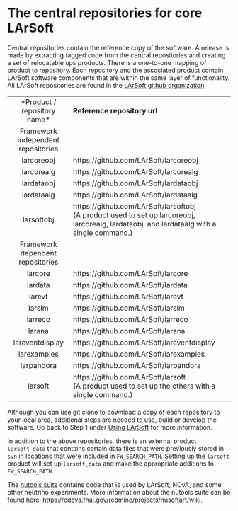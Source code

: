 # The central repositories for core LArSoft

Central repositories contain the reference copy of the software. A release is made by extracting tagged code from the central repositories and creating a set of relocatable ups products. There is a one-to-one mapping of product to repository. Each repository and the associated product contain LArSoft software components that are within the same layer of functionality. All LArSoft repositories are found in the [LArSoft github organization](https://github.com/LArSoft)

<table>
<tbody>
<tr class="odd">
<td style="text-align: center;">*Product /<br />
repository name*</td>
<td><strong>Reference repository url</strong></td>
</tr>
<tr class="even">
<td style="text-align: center;">Framework independent repositories</td>
<td></td>
</tr>
<tr class="odd">
<td style="text-align: center;">larcoreobj</td>
<td>https://github.com/LArSoft/larcoreobj</td>
</tr>
<tr class="even">
<td style="text-align: center;">larcorealg</td>
<td>https://github.com/LArSoft/larcorealg</td>
</tr>
<tr class="odd">
<td style="text-align: center;">lardataobj</td>
<td>https://github.com/LArSoft/lardataobj</td>
</tr>
<tr class="even">
<td style="text-align: center;">lardataalg</td>
<td>https://github.com/LArSoft/lardataalg</td>
</tr>
<tr class="odd">
<td style="text-align: center;">larsoftobj</td>
<td>https://github.com/LArSoft/larsoftobj<br />
(A product used to set up larcoreobj, larcorealg, lardataobj, and lardataalg with a single command.)</td>
</tr>
<tr class="even">
<td style="text-align: center;">Framework dependent repositories</td>
<td></td>
</tr>
<tr class="odd">
<td style="text-align: center;">larcore</td>
<td>https://github.com/LArSoft/larcore</td>
</tr>
<tr class="even">
<td style="text-align: center;">lardata</td>
<td>https://github.com/LArSoft/lardata</td>
</tr>
<tr class="odd">
<td style="text-align: center;">larevt</td>
<td>https://github.com/LArSoft/larevt</td>
</tr>
<tr class="even">
<td style="text-align: center;">larsim</td>
<td>https://github.com/LArSoft/larsim</td>
</tr>
<tr class="odd">
<td style="text-align: center;">larreco</td>
<td>https://github.com/LArSoft/larreco</td>
</tr>
<tr class="even">
<td style="text-align: center;">larana</td>
<td>https://github.com/LArSoft/larana</td>
</tr>
<tr class="odd">
<td style="text-align: center;">lareventdisplay</td>
<td>https://github.com/LArSoft/lareventdisplay</td>
</tr>
<tr class="even">
<td style="text-align: center;">larexamples</td>
<td>https://github.com/LArSoft/larexamples</td>
</tr>
<tr class="odd">
<td style="text-align: center;">larpandora</td>
<td>https://github.com/LArSoft/larpandora</td>
</tr>
<tr class="even">
<td style="text-align: center;">larsoft</td>
<td>https://github.com/LArSoft/larsoft<br />
(A product used to set up the others with a single command.)</td>
</tr>
</tbody>
</table>

Although you can use git clone to download a copy of each repository to your local area, additional steps are needed to use, build or develop the software. Go back to Step 1 under [Using LArSoft](Using_LArSoft) for more information.

In addition to the above repositories, there is an external product `larsoft_data` that contains certain data files that were previously stored in `svn` in locations that were included in `FW_SEARCH_PATH`. Setting up the `larsoft` product will set up `larsoft_data` and make the appropriate additions to `FW_SEARCH_PATH`.

The [nutools suite](https://github.com/NuSoftHEP) contains code that is used by LArSoft, NOvA, and some other neutrino experiments. More information about the nutools suite can be found here: https://cdcvs.fnal.gov/redmine/projects/nusoftart/wiki.
